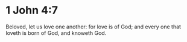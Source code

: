 # 1 John 4:7

Beloved, let us love one another: for love is of God; and every one that loveth is born of God, and knoweth God.